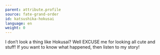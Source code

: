 ```yaml
---
parent: attribute.profile
source: fate-grand-order
id: katsushika-hokusai
language: en
weight: 0
---
```


I don’t look a thing like Hokusai?
Well EXCUSE me for looking all cute and stuff!
If you want to know what happened, then listen to my story!
